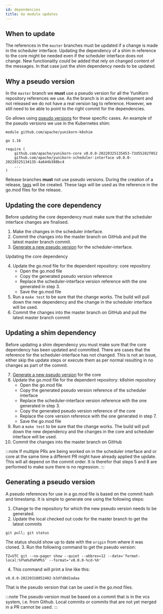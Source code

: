 ```yaml
---
id: dependencies
title: Go module updates
---
```


<!--
Licensed to the Apache Software Foundation (ASF) under one
or more contributor license agreements.  See the NOTICE file
distributed with this work for additional information
regarding copyright ownership.  The ASF licenses this file
to you under the Apache License, Version 2.0 (the
"License"); you may not use this file except in compliance
with the License.  You may obtain a copy of the License at

  http://www.apache.org/licenses/LICENSE-2.0

Unless required by applicable law or agreed to in writing,
software distributed under the License is distributed on an
"AS IS" BASIS, WITHOUT WARRANTIES OR CONDITIONS OF ANY
KIND, either express or implied.  See the License for the
specific language governing permissions and limitations
under the License.
-->

## When to update
The references in the `master` branches must be updated if a change is made in the scheduler interface.
Updating the dependency of a shim in reference to the core might be needed even if the scheduler interface does not change.
New functionality could be added that rely on changed content of the messages.
In that case just the shim dependency needs to be updated.

## Why a pseudo version
In the `master` branch we **must** use a pseudo version for all the YuniKorn repository references we use.
As the branch is in active development and not released we do not have a real version tag to reference.
However, we still need to be able to point to the right commit for the dependencies.

Go allows using [pseudo versions](https://go.dev/ref/mod#pseudo-versions) for these specific cases.
An example of the pseudo versions we use in the Kubernetes shim:
```
module github.com/apache/yunikorn-k8shim

go 1.16

require (
	github.com/apache/yunikorn-core v0.0.0-20220325135453-73d55282f052
	github.com/apache/yunikorn-scheduler-interface v0.0.0-20220325134135-4a644b388bc4
	...
)
```
Release branches **must** not use pseudo versions.
During the creation of a release, [tags](/community/release_procedure#tag-and-update-release-for-version) will be created.
These tags will be used as the reference in the go.mod files for the release.    

## Updating the core dependency
Before updating the core dependency must make sure that the scheduler interface changes are finalised.

1. Make the changes in the scheduler interface.
2. Commit the changes into the master branch on GitHub and pull the latest master branch commit.
3. [Generate a new pseudo version](#generating-a-pseudo-version) for the scheduler-interface.

Updating the core dependency

4. Update the go.mod file for the dependent repository: core repository
    * Open the go.mod file
    * Copy the generated pseudo version reference
    * Replace the scheduler-interface version reference with the one generated in step 3.
    * Save the go.mod file
5. Run a `make test` to be sure that the change works. The build will pull down the new dependency and the change in the scheduler interface will be used.
6. Commit the changes into the master branch on GitHub and pull the latest master branch commit

## Updating a shim dependency
Before updating a shim dependency you must make sure that the core dependency has been updated and committed.
There are cases that the reference for the scheduler-interface has not changed.
This is not an issue, either skip the update steps or execute them as per normal resulting in no changes as part of the commit.

7. [Generate a new pseudo version](#generating-a-pseudo-version) for the core
8. Update the go.mod file for the dependent repository: k8shim repository
    * Open the go.mod file
    * Copy the generated pseudo version reference of the scheduler interface
    * Replace the scheduler-interface version reference with the one generated in step 3.
    * Copy the generated pseudo version reference of the core
    * Replace the core version reference with the one generated in step 7.
    * Save the go.mod file
9. Run a `make test` to be sure that the change works. The build will pull down the new dependency and the changes in the core and scheduler interface will be used.
10. Commit the changes into the master branch on GitHub

:::note
If multiple PRs are being worked on in the scheduler interface and or core at the same time a different PR might have already applied the update.
This will all depend on the commit order.
It is therefor that steps 5 and 8 are performed to make sure there is no regression.
:::
## Generating a pseudo version

A pseudo references for use in a go.mod file is based on the commit hash and timestamp.
It is simple to generate one using the following steps: 

1. Change to the repository for which the new pseudo version needs to be generated.
2. Update the local checked out code for the master branch to get the latest commits
```
git pull; git status
```
The status should show up to date with the `origin` from where it was cloned.
3. Run the following command to get the pseudo version:
```
TZ=UTC git --no-pager show --quiet --abbrev=12 --date='format-local:%Y%m%d%H%M%S' --format='v0.0.0-%cd-%h'
```
4. This command will print a line like this:
```
v0.0.0-20220318052402-b3dfd0d2adaa
```
That is the pseudo version that can be used in the go.mod files.

:::note
The pseudo version must be based on a commit that is in the vcs system, i.e. from Github.
Local commits or commits that are not yet merged in a PR cannot be used.
:::

